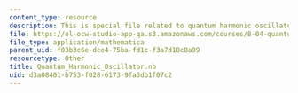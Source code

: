 ```yaml
---
content_type: resource
description: This is special file related to quantum harmonic oscillator.
file: https://ol-ocw-studio-app-qa.s3.amazonaws.com/courses/8-04-quantum-physics-i-spring-2013/d3a08401b753f02861739fa3db1f07c2_Quantum_Harmonic_Oscillator.nb
file_type: application/mathematica
parent_uid: f03b3c6e-dce4-75ba-fd1c-f3a7d18c8a99
resourcetype: Other
title: Quantum_Harmonic_Oscillator.nb
uid: d3a08401-b753-f028-6173-9fa3db1f07c2
---
```

